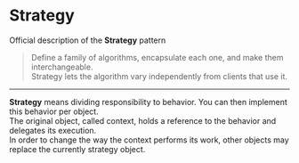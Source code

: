 # Strategy

Official description of the **Strategy** pattern

> Define a family of algorithms, encapsulate each one, and make them interchangeable.\
> Strategy lets the algorithm vary independently from clients that use it.

---

**Strategy** means dividing responsibility to behavior. You can then implement this behavior per object.\
The original object, called context, holds a reference to the behavior and delegates its execution.\
In order to change the way the context performs its work, other objects may replace the currently strategy object.
